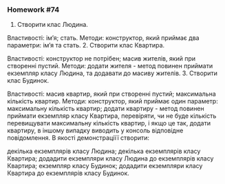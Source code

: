 ### Homework #74

1. Створити клас Людина.

Властивості:
імʼя;
стать.
Методи:
конструктор, який приймає два параметри: імʼя та стать.
2. Створити клас Квартира.

Властивості:
конструктор не потрібен;
масив жителів, який при створенні пустий.
Методи:
додати жителя - метод повинен приймати екземпляр класу Людина, та додавати до масиву жителів.
3. Створити клас Будинок.

Властивості:
масив квартир, який при створенні пустий;
максимальна кількість квартир.
Методи:
конструктор, який приймає один параметр: максимальну кількість квартир;
додати квартиру - метод повинен приймати екземпляр класу Квартира, перевіряти, чи
не буде кількість перевищувати максимальну кількість квартир, і якщо це так, додати квартиру,
в іншому випадку виводить у консоль відповідне повідомлення.
В якості демонстраціїї створити:

декілька екземплярів класу Людина;
декілька екземплярів класу Квартира;
додадити екземпляри класу Людина до екземплярів класу Квартира;
екземпляр класу Будинок;
додадити екземпляри класу Квартира до екземплярів класу Будинок.